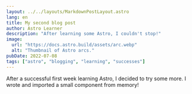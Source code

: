 ```yaml
---
layout: ../../layouts/MarkdownPostLayout.astro
lang: en
title: My second blog post
author: Astro Learner
description: "After learning some Astro, I couldn't stop!"
image:
  url: "https://docs.astro.build/assets/arc.webp"
  alt: "Thumbnail of Astro arcs."
pubDate: 2022-07-08
tags: ["astro", "blogging", "learning", "successes"]
---
```


After a successful first week learning Astro, I decided to try some more. I wrote and imported a small component from memory!
